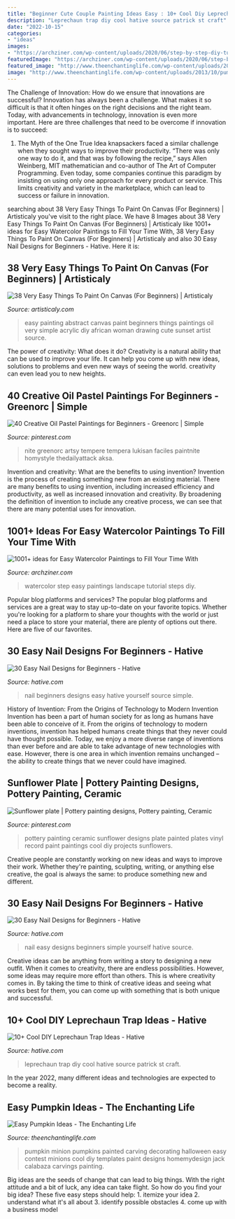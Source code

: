 ```yaml
---
title: "Beginner Cute Couple Painting Ideas Easy : 10+ Cool Diy Leprechaun Trap Ideas"
description: "Leprechaun trap diy cool hative source patrick st craft"
date: "2022-10-15"
categories:
- "ideas"
images:
- "https://archziner.com/wp-content/uploads/2020/06/step-by-step-diy-tutorial-in-six-steps-mountain-landscape-watercolor-landscape-trees-at-the-forefront.jpg"
featuredImage: "https://archziner.com/wp-content/uploads/2020/06/step-by-step-diy-tutorial-in-six-steps-mountain-landscape-watercolor-landscape-trees-at-the-forefront.jpg"
featured_image: "http://www.theenchantinglife.com/wp-content/uploads/2013/10/pumpkin-2.jpg"
image: "http://www.theenchantinglife.com/wp-content/uploads/2013/10/pumpkin-2.jpg"
---
```



The Challenge of Innovation: How do we ensure that innovations are successful?
Innovation has always been a challenge. What makes it so difficult is that it often hinges on the right decisions and the right team. Today, with advancements in technology, innovation is even more important. Here are three challenges that need to be overcome if innovation is to succeed:
1. The Myth of the One True Idea
 knapsackers faced a similar challenge when they sought ways to improve their productivity. “There was only one way to do it, and that was by following the recipe,” says Allen Weinberg, MIT mathematician and co-author of The Art of Computer Programming. Even today, some companies continue this paradigm by insisting on using only one approach for every product or service. This limits creativity and variety in the marketplace, which can lead to success or failure in innovation.


	

		
searching about 38 Very Easy Things To Paint On Canvas (For Beginners) | Artisticaly you've visit to the right place. We have 8 Images about 38 Very Easy Things To Paint On Canvas (For Beginners) | Artisticaly like 1001+ ideas for Easy Watercolor Paintings to Fill Your Time With, 38 Very Easy Things To Paint On Canvas (For Beginners) | Artisticaly and also 30 Easy Nail Designs for Beginners - Hative. Here it is:
		
    
## 38 Very Easy Things To Paint On Canvas (For Beginners) | Artisticaly

<img loading=lazy src="https://www.artisticaly.com/assets/Very-Easy-Things-To-Paint-On-Canvas-For-Beginners-17.jpg" onerror="this.onerror=null;this.src='https://tse1.mm.bing.net/th?id=OIP.eLl5i3ygpJ_qZlN66FfhlQHaJ4&amp;pid=15.1';" alt="38 Very Easy Things To Paint On Canvas (For Beginners) | Artisticaly">

_Source: artisticaly.com_

>easy painting abstract canvas paint beginners things paintings oil very simple acrylic diy african woman drawing cute sunset artist source. 

	

The power of creativity: What does it do?
Creativity is a natural ability that can be used to improve your life. It can help you come up with new ideas, solutions to problems and even new ways of seeing the world. creativity can even lead you to new heights.

    
## 40 Creative Oil Pastel Paintings For Beginners - Greenorc | Simple

<img loading=lazy src="https://i.pinimg.com/736x/f5/e3/a5/f5e3a55a589c00350ecfd230a706eebe.jpg" onerror="this.onerror=null;this.src='https://tse3.mm.bing.net/th?id=OIP.JkFU4L_YEW9WoRXUsGh7PgHaJ4&amp;pid=15.1';" alt="40 Creative Oil Pastel Paintings for Beginners - Greenorc | Simple">

_Source: pinterest.com_

>nite greenorc artsy tempere tempera lukisan faciles paintnite homystyle thedailyattack aksa. 

	

Invention and creativity: What are the benefits to using invention?
Invention is the process of creating something new from an existing material. There are many benefits to using invention, including increased efficiency and productivity, as well as increased innovation and creativity. By broadening the definition of invention to include any creative process, we can see that there are many potential uses for innovation.

    
## 1001+ Ideas For Easy Watercolor Paintings To Fill Your Time With

<img loading=lazy src="https://archziner.com/wp-content/uploads/2020/06/step-by-step-diy-tutorial-in-six-steps-mountain-landscape-watercolor-landscape-trees-at-the-forefront.jpg" onerror="this.onerror=null;this.src='https://tse3.mm.bing.net/th?id=OIP.jntGH5Hyzqzm9pmS_wFKdgHaOt&amp;pid=15.1';" alt="1001+ ideas for Easy Watercolor Paintings to Fill Your Time With">

_Source: archziner.com_

>watercolor step easy paintings landscape tutorial steps diy. 

	

Popular blog platforms and services?
The popular blog platforms and services are a great way to stay up-to-date on your favorite topics. Whether you're looking for a platform to share your thoughts with the world or just need a place to store your material, there are plenty of options out there. Here are five of our favorites.

    
## 30 Easy Nail Designs For Beginners - Hative

<img loading=lazy src="https://hative.com/wp-content/uploads/2014/11/easy-nail-designs/27-easy-nail-designs-for-beginners.jpg" onerror="this.onerror=null;this.src='https://tse1.mm.bing.net/th?id=OIP.6bCxR0tzGvIhlcLXFK9oFQHaLG&amp;pid=15.1';" alt="30 Easy Nail Designs for Beginners - Hative">

_Source: hative.com_

>nail beginners designs easy hative yourself source simple. 

	

History of Invention: From the Origins of Technology to Modern Invention
Invention has been a part of human society for as long as humans have been able to conceive of it. From the origins of technology to modern inventions, invention has helped humans create things that they never could have thought possible. Today, we enjoy a more diverse range of inventions than ever before and are able to take advantage of new technologies with ease. However, there is one area in which invention remains unchanged – the ability to create things that we never could have imagined.

    
## Sunflower Plate | Pottery Painting Designs, Pottery Painting, Ceramic

<img loading=lazy src="https://i.pinimg.com/originals/db/f0/0d/dbf00d5c24f53a966396bd3d9f23867b.jpg" onerror="this.onerror=null;this.src='https://tse1.mm.bing.net/th?id=OIP.Eg-RrKo36t3Qep0jfhM89wHaJ4&amp;pid=15.1';" alt="Sunflower plate | Pottery painting designs, Pottery painting, Ceramic">

_Source: pinterest.com_

>pottery painting ceramic sunflower designs plate painted plates vinyl record paint paintings cool diy projects sunflowers. 

	

Creative people are constantly working on new ideas and ways to improve their work. Whether they're painting, sculpting, writing, or anything else creative, the goal is always the same: to produce something new and different.

    
## 30 Easy Nail Designs For Beginners - Hative

<img loading=lazy src="https://hative.com/wp-content/uploads/2014/11/easy-nail-designs/11-easy-nail-designs-for-beginners.jpg" onerror="this.onerror=null;this.src='https://tse1.mm.bing.net/th?id=OIP.vY1MiGOSgGkFxJrfvO91CAHaJe&amp;pid=15.1';" alt="30 Easy Nail Designs for Beginners - Hative">

_Source: hative.com_

>nail easy designs beginners simple yourself hative source. 

	

Creative ideas can be anything from writing a story to designing a new outfit. When it comes to creativity, there are endless possibilities. However, some ideas may require more effort than others. This is where creativity comes in. By taking the time to think of creative ideas and seeing what works best for them, you can come up with something that is both unique and successful.

    
## 10+ Cool DIY Leprechaun Trap Ideas - Hative

<img loading=lazy src="https://hative.com/wp-content/uploads/2014/06/leprechaun-trap-ideas/9-leprechaun-trap-ideas.jpg" onerror="this.onerror=null;this.src='https://tse2.mm.bing.net/th?id=OIP.xLMajJcDS9m5vbeMYdK-CgHaJ4&amp;pid=15.1';" alt="10+ Cool DIY Leprechaun Trap Ideas - Hative">

_Source: hative.com_

>leprechaun trap diy cool hative source patrick st craft. 

	

In the year 2022, many different ideas and technologies are expected to become a reality.

    
## Easy Pumpkin Ideas - The Enchanting Life

<img loading=lazy src="http://www.theenchantinglife.com/wp-content/uploads/2013/10/pumpkin-2.jpg" onerror="this.onerror=null;this.src='https://tse4.mm.bing.net/th?id=OIP.PwDQX9q5yGfGWSlyE76eKgHaJ3&amp;pid=15.1';" alt="Easy Pumpkin Ideas - The Enchanting Life">

_Source: theenchantinglife.com_

>pumpkin minion pumpkins painted carving decorating halloween easy contest minions cool diy templates paint designs homemydesign jack calabaza carvings painting. 

	

Big ideas are the seeds of change that can lead to big things. With the right attitude and a bit of luck, any idea can take flight. So how do you find your big idea? These five easy steps should help: 1. itemize your idea 2. understand what it's all about 3. identify possible obstacles 4. come up with a business model 
